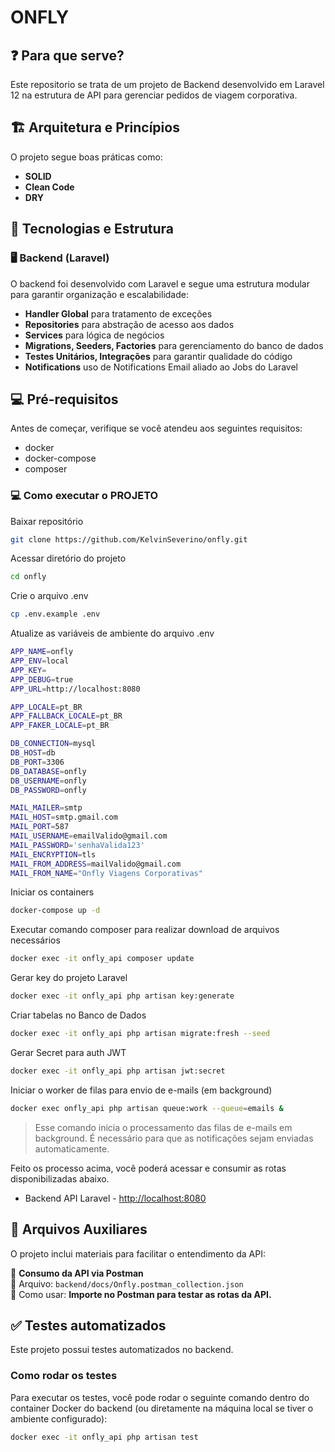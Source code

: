 # ONFLY

## ❓ Para que serve?
Este repositorio se trata de um projeto de Backend desenvolvido em Laravel 12 na estrutura de API para gerenciar pedidos de viagem corporativa.

## 🏗️ Arquitetura e Princípios
O projeto segue boas práticas como:
- **SOLID**
- **Clean Code**
- **DRY**

## 🔧 Tecnologias e Estrutura

### 🖥️ Backend (Laravel)
O backend foi desenvolvido com Laravel e segue uma estrutura modular para garantir organização e escalabilidade:
- **Handler Global** para tratamento de exceções
- **Repositories** para abstração de acesso aos dados
- **Services** para lógica de negócios
- **Migrations, Seeders, Factories** para gerenciamento do banco de dados
- **Testes Unitários, Integrações** para garantir qualidade do código
- **Notifications** uso de Notifications Email aliado ao Jobs do Laravel

## 💻 Pré-requisitos
Antes de começar, verifique se você atendeu aos seguintes requisitos:
* docker
* docker-compose
* composer

### 💻 Como executar o PROJETO

Baixar repositório
```sh
git clone https://github.com/KelvinSeverino/onfly.git
```

Acessar diretório do projeto
```sh
cd onfly
```

Crie o arquivo .env
```sh
cp .env.example .env
```

Atualize as variáveis de ambiente do arquivo .env
```sh
APP_NAME=onfly
APP_ENV=local
APP_KEY=
APP_DEBUG=true
APP_URL=http://localhost:8080

APP_LOCALE=pt_BR
APP_FALLBACK_LOCALE=pt_BR
APP_FAKER_LOCALE=pt_BR

DB_CONNECTION=mysql
DB_HOST=db
DB_PORT=3306
DB_DATABASE=onfly
DB_USERNAME=onfly
DB_PASSWORD=onfly

MAIL_MAILER=smtp
MAIL_HOST=smtp.gmail.com
MAIL_PORT=587
MAIL_USERNAME=emailValido@gmail.com
MAIL_PASSWORD='senhaValida123'
MAIL_ENCRYPTION=tls
MAIL_FROM_ADDRESS=mailValido@gmail.com
MAIL_FROM_NAME="Onfly Viagens Corporativas"
```

Iniciar os containers
```sh
docker-compose up -d
```

Executar comando composer para realizar download de arquivos necessários
```sh
docker exec -it onfly_api composer update
```

Gerar key do projeto Laravel
```sh
docker exec -it onfly_api php artisan key:generate
```

Criar tabelas no Banco de Dados
```sh
docker exec -it onfly_api php artisan migrate:fresh --seed
```

Gerar Secret para auth JWT
```sh
docker exec -it onfly_api php artisan jwt:secret
```

Iniciar o worker de filas para envio de e-mails (em background)
```sh
docker exec onfly_api php artisan queue:work --queue=emails &
```

> Esse comando inicia o processamento das filas de e-mails em background. É necessário para que as notificações sejam enviadas automaticamente.

Feito os processo acima, você poderá acessar e consumir as rotas disponibilizadas abaixo.

* Backend API Laravel - [http://localhost:8080](http://localhost:8080)

## 📂 Arquivos Auxiliares
O projeto inclui materiais para facilitar o entendimento da API:

📌 **Consumo da API via Postman**  
📜 Arquivo: `backend/docs/Onfly.postman_collection.json`  
📜 Como usar: **Importe no Postman para testar as rotas da API.**

## ✅ Testes automatizados
Este projeto possui testes automatizados no backend.

### Como rodar os testes
Para executar os testes, você pode rodar o seguinte comando dentro do container Docker do backend (ou diretamente na máquina local se tiver o ambiente configurado):

```sh
docker exec -it onfly_api php artisan test
```